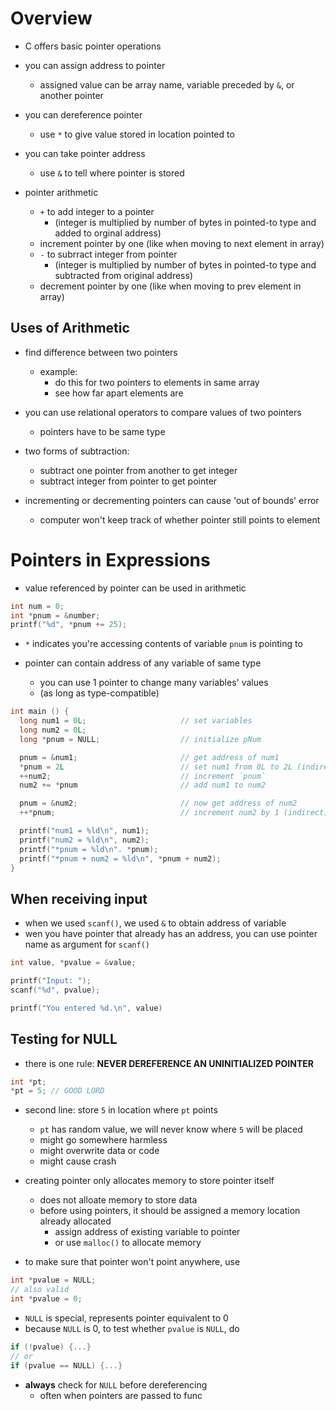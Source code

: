 # Overview

- C offers basic pointer operations

- you can assign address to pointer
    - assigned value can be array name, variable preceded by `&`, or another pointer

- you can dereference pointer
    - use `*` to give value stored in location pointed to

- you can take pointer address
    - use `&` to tell where pointer is stored

- pointer arithmetic
    - `+` to add integer to a pointer
        - (integer is multiplied by number of bytes in pointed-to type and added to orginal address)
    - increment pointer by one (like when moving to next element in array)
    - `-` to subrract integer from pointer
        - (integer is multiplied by number of bytes in pointed-to type and subtracted from original address)
    - decrement pointer by one (like when moving to prev element in array)

## Uses of Arithmetic

- find difference between two pointers
    - example:
        - do this for two pointers to elements in same array
        - see how far apart elements are

- you can use relational operators to compare values of two pointers
    - pointers have to be same type

- two forms of subtraction:
    - subtract one pointer from another to get integer
    - subtract integer from pointer to get pointer

- incrementing or decrementing pointers can cause 'out of bounds' error
    - computer won't keep track of whether pointer still points to element

# Pointers in Expressions

- value referenced by pointer can be used in arithmetic

```c
int num = 0;
int *pnum = &number;
printf("%d", *pnum += 25);
```

- `*` indicates you're accessing contents of variable `pnum` is pointing to

- pointer can contain address of any variable of same type
    - you can use 1 pointer to change many variables' values
    - (as long as type-compatible)

```c
int main () {
  long num1 = 0L;                     // set variables
  long num2 = 0L;
  long *pnum = NULL;                  // initialize pNum

  pnum = &num1;                       // get address of num1
  *pnum = 2L                          // set num1 from 0L to 2L (indirect)
  ++num2;                             // increment `pnum`
  num2 += *pnum                       // add num1 to num2

  pnum = &num2;                       // now get address of num2
  ++*pnum;                            // increment num2 by 1 (indirect)

  printf("num1 = %ld\n", num1);
  printf("num2 = %ld\n", num2);
  printf("*pnum = %ld\n". *pnum);
  printf("*pnum + num2 = %ld\n", *pnum + num2);
}
```

## When receiving input

- when we used `scanf()`, we used `&` to obtain address of variable
- wen you have pointer that already has an address, you can use pointer name as argument for `scanf()`

```c
int value, *pvalue = &value;

printf("Input: ");
scanf("%d", pvalue);

printf("You entered %d.\n", value)
```

## Testing for NULL

- there is one rule: **NEVER DEREFERENCE AN UNINITIALIZED POINTER**

```c
int *pt;
*pt = 5; // GOOD LORD
```

- second line: store `5` in location where `pt` points
    - `pt` has random value, we will never know where `5` will be placed
    - might go somewhere harmless
    - might overwrite data or code
    - might cause crash

- creating pointer only allocates memory to store pointer itself
    - does not alloate memory to store data
    - before using pointers, it should be assigned a memory location already allocated
        - assign address of existing variable to pointer
        - or use `malloc()` to allocate memory

- to make sure that pointer won't point anywhere, use

```c
int *pvalue = NULL;
// also valid
int *pvalue = 0;
```

- `NULL` is special, represents pointer equivalent to 0
- because `NULL` is 0, to test whether `pvalue` is `NULL`, do

```c
if (!pvalue) {...}
// or
if (pvalue == NULL) {...}
```

- **always** check for `NULL` before dereferencing
    - often when pointers are passed to func
